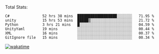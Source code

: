 Total Stats:
<!--START_SECTION:waka-->

```text
C#               52 hrs 38 mins  ██████████████████░░░░░░░   71.95 %
unity            15 hrs 53 mins  █████▒░░░░░░░░░░░░░░░░░░░   21.72 %
Python           3 hrs 21 mins   █░░░░░░░░░░░░░░░░░░░░░░░░   04.59 %
UnityYaml        19 mins         ░░░░░░░░░░░░░░░░░░░░░░░░░   00.44 %
XML              16 mins         ░░░░░░░░░░░░░░░░░░░░░░░░░   00.37 %
GitIgnore file   15 mins         ░░░░░░░░░░░░░░░░░░░░░░░░░   00.34 %
```

<!--END_SECTION:waka-->

[![wakatime](https://wakatime.com/badge/user/d6a1e036-2153-43d6-9604-0dce67457b7f.svg)](https://wakatime.com/@d6a1e036-2153-43d6-9604-0dce67457b7f)
